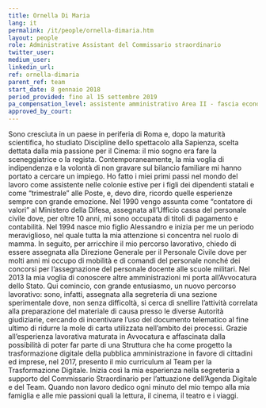 ```yaml
---
title: Ornella Di Maria
lang: it
permalink: /it/people/ornella-dimaria.htm 
layout: people
role: Administrative Assistant del Commissario straordinario
twitter_user: 
medium_user: 
linkedin_url:
ref: ornella-dimaria
parent_ref: team
start_date: 8 gennaio 2018
period_provided: fino al 15 settembre 2019
pa_compensation_level: assistente amministrativo Area II - fascia economica F3 
approved_by_court: 
---
```

Sono cresciuta in un paese in periferia di Roma e, dopo la maturità scientifica, ho studiato Discipline dello spettacolo alla Sapienza, scelta dettata dalla mia passione per il Cinema: il mio sogno era fare la sceneggiatrice o la regista.
Contemporaneamente, la mia voglia di indipendenza e la volontà di non gravare sul bilancio familiare mi hanno portato a cercare un impiego. Ho fatto i miei primi passi nel mondo del lavoro come assistente nelle colonie estive per i figli dei dipendenti statali e come “trimestrale” alle Poste, e, devo dire, ricordo quelle esperienze sempre con grande emozione. Nel 1990 vengo assunta come “contatore di valori” al Ministero della Difesa, assegnata all’Ufficio cassa del personale civile dove, per oltre 10 anni, mi sono occupata di titoli di pagamento e contabilità.
Nel 1994 nasce mio figlio Alessandro e inizia per me un periodo meraviglioso, nel quale tutta la mia attenzione si concentra nel ruolo di mamma.  In seguito, per arricchire il mio percorso lavorativo, chiedo di essere assegnata alla Direzione Generale per il Personale Civile dove per molti anni mi occupo di mobilità e di comandi del personale nonché dei concorsi per l’assegnazione del personale docente alle scuole militari.
Nel 2013 la mia voglia di conoscere altre amministrazioni mi porta all’Avvocatura dello Stato. Qui comincio, con grande entusiasmo, un nuovo percorso lavorativo: sono, infatti, assegnata alla segreteria di una sezione sperimentale dove, non senza difficoltà, si cerca di snellire l’attività correlata alla preparazione del materiale di causa presso le diverse Autorità giudiziarie, cercando di incentivare l’uso del documento telematico al fine ultimo di ridurre la mole di carta utilizzata nell’ambito dei processi.
Grazie all’esperienza lavorativa maturata in Avvocatura e affascinata dalla possibilità di poter far parte di una Struttura che ha come progetto la trasformazione digitale della pubblica amministrazione in favore di cittadini ed imprese,  nel 2017, presento il mio curriculum al Team per la Trasformazione Digitale.
Inizia così la mia esperienza nella segreteria a supporto del Commissario Straordinario per l’attuazione dell’Agenda Digitale e del Team.
Quando non lavoro dedico ogni minuto del mio tempo alla mia famiglia e alle mie passioni quali la lettura, il cinema, il teatro e i viaggi.

